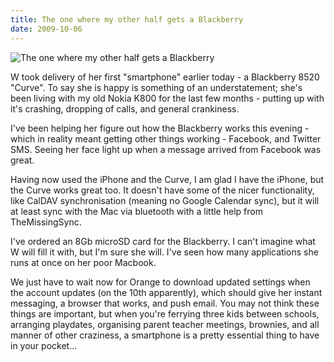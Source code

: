 ```yaml
---
title: The one where my other half gets a Blackberry
date: 2009-10-06
---
```


![The one where my other half gets a Blackberry](https://source.unsplash.com/gp8BLyaTaA0/1600x900)

W took delivery of her first "smartphone" earlier today - a Blackberry 8520 "Curve". To say she is happy is something of an understatement; she's been living with my old Nokia K800 for the last few months - putting up with it's crashing, dropping of calls, and general crankiness.

I've been helping her figure out how the Blackberry works this evening - which in reality meant getting other things working - Facebook, and Twitter SMS. Seeing her face light up when a message arrived from Facebook was great.

Having now used the iPhone and the Curve, I am glad I have the iPhone, but the Curve works great too. It doesn't have some of the nicer functionality, like CalDAV synchronisation (meaning no Google Calendar sync), but it will at least sync with the Mac via bluetooth with a little help from TheMissingSync.

I've ordered an 8Gb microSD card for the Blackberry. I can't imagine what W will fill it with, but I'm sure she will. I've seen how many applications she runs at once on her poor Macbook.

We just have to wait now for Orange to download updated settings when the account updates (on the 10th apparently), which should give her instant messaging, a browser that works, and push email. You may not think these things are important, but when you're ferrying three kids between schools, arranging playdates, organising parent teacher meetings, brownies, and all manner of other craziness, a smartphone is a pretty essential thing to have in your pocket...